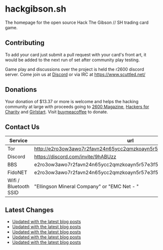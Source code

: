 # hackgibson.sh
The homepage for the open source Hack The Gibson // SH trading card game.


## Contributing

To add your card just submit a pull request with your card's front art, it would be added to the next run of set after community play testing.

Game play and discussions over the project is held the r2600 discord server. Come join us at [Discord](https://discord.com/invite/9hABUzz) or via IRC at https://www.scuttled.net/


## Donations

Your donation of $13.37 or more is welcome and helps the hacking community at large with proceeds going to [2600 Magazine](https://2600.com/), [Hackers for Charity](https://hackersforcharity.org) and [Girlstart](https://girlstart.org).  Visit [buymeacoffee](https://www.buymeacoffee.com/hackgibson.sh) to donate.


## Contact Us

Service | url
-|-
Tor | http://e2ro3ow3awo7r2favn24n65ycc2qmzkoayn5r57e3f56nvjwdcgg32ad.onion
Discord | https://discord.com/invite/9hABUzz
BBS | e2ro3ow3awo7r2favn24n65ycc2qmzkoayn5r57e3f56nvjwdcgg32ad.onion:23
FidoNET | e2ro3ow3awo7r2favn24n65ycc2qmzkoayn5r57e3f56nvjwdcgg32ad.onion:24554
Wifi / Bluetooth SSID | "Ellingson Mineral Company" or "EMC Net - <fidonet address>"

## Latest Changes
<!-- BLOG-POST-LIST:START -->
- [Updated with the latest blog posts](https://github.com/DFW2600/hackgibson.sh/commit/318d231e64a2fabfe1850d0b9199f30d6b78e84f)
- [Updated with the latest blog posts](https://github.com/DFW2600/hackgibson.sh/commit/113b9ac2dcce09c37bf4c5b7eaedd376eaf0af2c)
- [Updated with the latest blog posts](https://github.com/DFW2600/hackgibson.sh/commit/4dc16bb954f295cdf62cae69da7013da2279c8cd)
- [Updated with the latest blog posts](https://github.com/DFW2600/hackgibson.sh/commit/18b807c35a63f6c2a2cb56e0cede15f31edd013a)
- [Updated with the latest blog posts](https://github.com/DFW2600/hackgibson.sh/commit/7ba45ac9c2debbe5b54c89547e07a0628e6b16c7)
<!-- BLOG-POST-LIST:END -->
